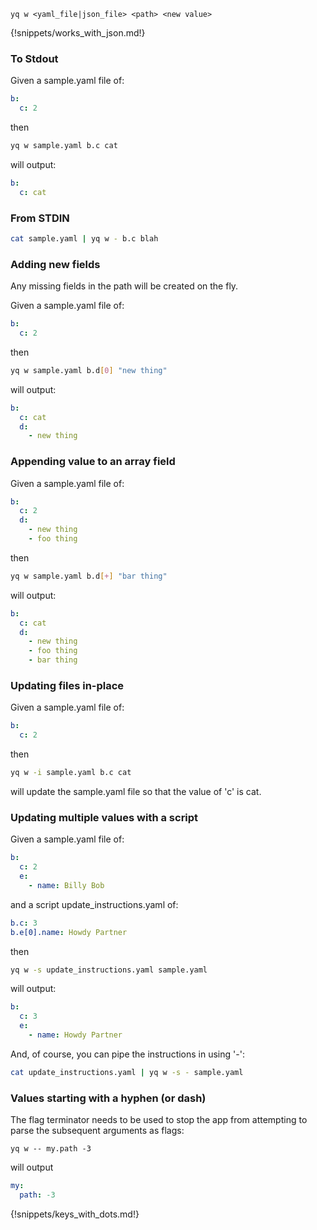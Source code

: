 ```
yq w <yaml_file|json_file> <path> <new value>
```
{!snippets/works_with_json.md!}

### To Stdout
Given a sample.yaml file of:
```yaml
b:
  c: 2
```
then
```bash
yq w sample.yaml b.c cat
```
will output:
```yaml
b:
  c: cat
```

### From STDIN
```bash
cat sample.yaml | yq w - b.c blah
```

### Adding new fields
Any missing fields in the path will be created on the fly.

Given a sample.yaml file of:
```yaml
b:
  c: 2
```
then
```bash
yq w sample.yaml b.d[0] "new thing"
```
will output:
```yaml
b:
  c: cat
  d:
    - new thing
```

### Appending value to an array field
Given a sample.yaml file of:
```yaml
b:
  c: 2
  d:
    - new thing
    - foo thing
```
then
```bash
yq w sample.yaml b.d[+] "bar thing"
```
will output:
```yaml
b:
  c: cat
  d:
    - new thing
    - foo thing
    - bar thing
```

### Updating files in-place
Given a sample.yaml file of:
```yaml
b:
  c: 2
```
then
```bash
yq w -i sample.yaml b.c cat
```
will update the sample.yaml file so that the value of 'c' is cat.


### Updating multiple values with a script
Given a sample.yaml file of:
```yaml
b:
  c: 2
  e:
    - name: Billy Bob
```
and a script update_instructions.yaml of:
```yaml
b.c: 3
b.e[0].name: Howdy Partner
```
then

```bash
yq w -s update_instructions.yaml sample.yaml
```
will output:
```yaml
b:
  c: 3
  e:
    - name: Howdy Partner
```

And, of course, you can pipe the instructions in using '-':
```bash
cat update_instructions.yaml | yq w -s - sample.yaml
```

### Values starting with a hyphen (or dash)
The flag terminator needs to be used to stop the app from attempting to parse the subsequent arguments as flags:

```
yq w -- my.path -3
```

will output
```yaml
my:
  path: -3
```

{!snippets/keys_with_dots.md!}
